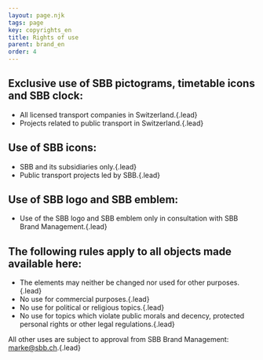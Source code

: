 ```yaml
---
layout: page.njk
tags: page
key: copyrights_en
title: Rights of use
parent: brand_en
order: 4
---
```


## Exclusive use of SBB pictograms, timetable icons and SBB clock:
- All licensed transport companies in Switzerland.{.lead}
- Projects related to public transport in Switzerland.{.lead}  

## Use of SBB icons:
- SBB and its subsidiaries only.{.lead}
- Public transport projects led by SBB.{.lead}  

## Use of SBB logo and SBB emblem:
- Use of the SBB logo and SBB emblem only in consultation with SBB Brand Management.{.lead}  

## The following rules apply to all objects made available here:
- The elements may neither be changed nor used for other purposes.{.lead}
- No use for commercial purposes.{.lead}
- No use for political or religious topics.{.lead}
- No use for topics which violate public morals and decency, protected personal rights or other legal regulations.{.lead}  

All other uses are subject to approval from SBB Brand Management: <sbb-link variant="inline" type="button" target="_blank" href="mailto:marke@sbb.ch">marke@sbb.ch</sbb-link>.{.lead}